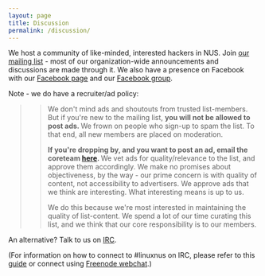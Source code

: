 ```yaml
---
layout: page
title: Discussion
permalink: /discussion/
---
```

We host a community of like-minded, interested hackers in NUS. Join <a href="https://groups.google.com/forum/?fromgroups#!forum/nushackers">our mailing list</a> - most of our organization-wide announcements and discussions are made through it. We also have a presence on Facebook with our <a href='https://www.facebook.com/NUSHackers'>Facebook page</a> and our <a href='https://www.facebook.com/groups/465345730232669/'>Facebook group</a>.

Note - we do have a recruiter/ad policy:
<blockquote>
<blockquote>We don't mind ads and shoutouts from trusted list-members. But if you're new to the mailing list, <strong>you will not be allowed to post ads. </strong>We frown on people who sign-up to spam the list. To that end, all new members are placed on moderation.

<strong>If you're dropping by, and you want to post an ad, email the coreteam <a href="/contact/">here</a>. </strong>We vet ads for quality/relevance to the list, and approve them accordingly. We make no promises about objectiveness, by the way - our prime concern is with quality of content, not accessibility to advertisers. We approve ads that we think are interesting. What interesting means is up to us.

We do this because we're most interested in maintaining the quality of list-content. We spend a lot of our time curating this list, and we think that our core responsibility is to our members.</blockquote>
</blockquote>

An alternative? Talk to us on <a href="http://webchat.freenode.net/?channels=linuxnus">IRC</a>.

(For information on how to connect to #linuxnus on IRC, please refer to this <a href="http://opensource.nus.edu.sg/wiki/index.php/Connecting_to_IRC">guide</a> or connect using <a href="http://webchat.freenode.net/?channels=linuxnus" target="_blank">Freenode webchat</a>.)
